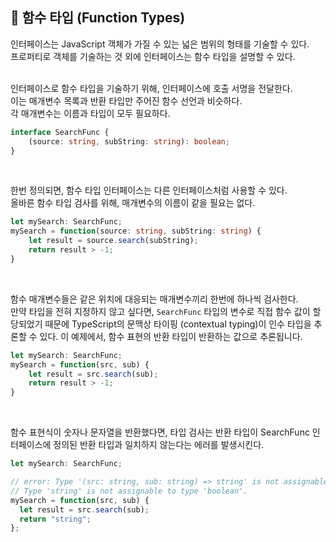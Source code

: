 ## 🐽 함수 타입 (Function Types)

인터페이스는 JavaScript 객체가 가질 수 있는 넓은 범위의 형태를 기술할 수 있다.<br/>
프로퍼티로 객체를 기술하는 것 외에 인터페이스는 함수 타입을 설명할 수 있다.<br/><br/>

인터페이스로 함수 타입을 기술하기 위해, 인터페이스에 호출 서명을 전달한다.<br/>
이는 매개변수 목록과 반환 타입만 주어진 함수 선언과 비슷하다.<br/>
각 매개변수는 이름과 타입이 모두 필요하다.

```TypeScript
interface SearchFunc {
    (source: string, subString: string): boolean;
}
```

<br/>

한번 정의되면, 함수 타입 인터페이스는 다른 인터페이스처럼 사용할 수 있다.<br/>
올바른 함수 타입 검사를 위해, 매개변수의 이름이 같을 필요는 없다.

```TypeScript
let mySearch: SearchFunc;
mySearch = function(source: string, subString: string) {
    let result = source.search(subString);
    return result > -1;
}
```

<br/>

함수 매개변수들은 같은 위치에 대응되는 매개변수끼리 한번에 하나씩 검사한다.<br/>
만약 타입을 전혀 지정하지 않고 싶다면, `SearchFunc` 타입의 변수로 직접 함수 값이 할당되었기 때문에 TypeScript의 문맥상 타이핑 (contextual typing)이 인수 타입을 추론할 수 있다.
이 예제에서, 함수 표현의 반환 타입이 반환하는 값으로 추론됩니다.

```TypeScript
let mySearch: SearchFunc;
mySearch = function(src, sub) {
    let result = src.search(sub);
    return result > -1;
}
```

<br/>

함수 표현식이 숫자나 문자열을 반환했다면, 타입 검사는 반환 타입이 SearchFunc 인터페이스에 정의된 반환 타입과 일치하지 않는다는 에러를 발생시킨다.

```TypeScript
let mySearch: SearchFunc;

// error: Type '(src: string, sub: string) => string' is not assignable to type 'SearchFunc'.
// Type 'string' is not assignable to type 'boolean'.
mySearch = function(src, sub) {
  let result = src.search(sub);
  return "string";
};
```
